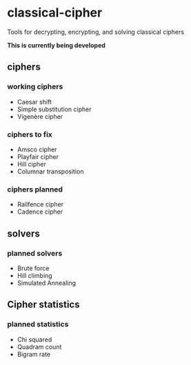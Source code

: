 # classical-cipher
Tools for decrypting, encrypting, and solving classical ciphers

**This is currently being developed**

## ciphers
### working ciphers
- Caesar shift
- Simple substitution cipher
- Vigenère cipher
### ciphers to fix
- Amsco cipher
- Playfair cipher
- Hill cipher
- Columnar transposition
### ciphers planned
- Railfence cipher
- Cadence cipher


## solvers
### planned solvers
- Brute force
- Hill climbing
- Simulated Annealing

## Cipher statistics
### planned statistics
- Chi squared
- Quadram count
- Bigram rate
